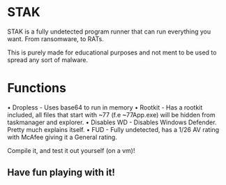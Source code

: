 # STAK
STAK is a fully undetected program runner that can run everything you want. From ransomware, to RATs.

This is purely made for educational purposes and not ment to be used to spread any sort of malware.

# Functions
• Dropless - Uses base64 to run in memory
• Rootkit - Has a rootkit included, all files that start with ~77 (f.e ~77App.exe) will be hidden from taskmanager and explorer.
• Disables WD - Disables Windows Defender. Pretty much explains itself.
• FUD - Fully undetected, has a 1/26 AV rating with McAfee giving it a General rating.

Compile it, and test it out yourself (on a vm)!

## Have fun playing with it!
